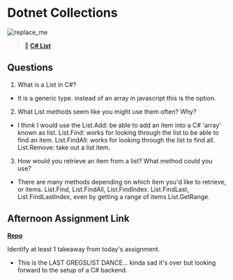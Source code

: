 # Dotnet Collections

![replace_me](https://codeworks.blob.core.windows.net/public/assets/img/illustrations/placeholder.svg)

> **📖 [C# List](https://codeworksacademy.com/fs-student-guide/resources/wk10/02-List-Methods)**

## Questions

1. What is a List in C#?

-   It is a generic type. instead of an array in javascript this is the option. 

2. What List methods seem like you might use them often? Why?

-   I think I would use the 
List.Add: be able to add an item into a C# 'array' known as list. 
List.Find: works for looking through the list to be able to find an item.
List.FindAll: works for looking through the list to find all.
List.Remove: take out a list item.

3. How would you retrieve an item from a list? What method could you use?

-  There are many methods depending on which item you'd like to retrieve, or items. List.Find, List.FindAll, List.FindIndex. List.FindLast, List.FindLastIndex, even by getting a range of items List.GetRange.

## Afternoon Assignment Link

**[Repo](https://github.com/Linda-Taing/<ASSIGNMENT_REPO>)**

Identify at least 1 takeaway from today's assignment.

-   This is the LAST GREGSLIST DANCE... kinda sad it's over but looking forward to the setup of a C# backend.
